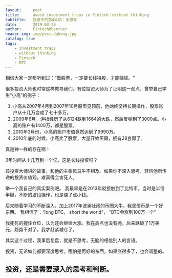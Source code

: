 ```yaml
---
layout:     post
title:      avoid investment traps in Fintech：without thinking
subtitle:   投资中的第4大坑：无思考
date:       2019-03-20
author:     FintechObserver
header-img: img/post-dakeng.jpg
catalog: true
tags:
    - investment traps
    - without thinking
    - Fintech
    - BTC
---
```

相信大家一定都听到过：“做股票，一定要长线持股，才能赚钱。"

很多投资大师也时常这样教导我们。有位投资大师为了证明这一观点，曾举自己学生“小高”的例子：
1. 小高从2007年4月到2007年10月股市见顶前，他始终坚持长期操作，股票账户从十几万变成了七十多万。
1. 2009年6月，沪指经历了从6124跌到1664的大跌，然后反弹到了3000点。小高的账户有1400万，都是股票。 
1. 2010年3月份，小高的账户市值竟然达到了9990万。
1. 2010年底的时候，小高卖了股票，大量开始买房，拥有28套房了。

真是神一样的存在啊！

3年时间从十几万到一个亿，这是长线投资吗？

该投资大师讲的故事，和他的主张风马牛不相及。如果你不深入思考，轻信他所传递的投资价值观，难真得会害死人。

举一个我自己的真实案例吧。
我最早是在2013年就接触到了比特币，当时是半信半疑，不断的波段操作，也是赚了点小钱。

后来随着学习的不断深入，加上2017年波澜壮阔的币圈大牛，我坚信币是一个好东西。
我相信了：“long  BTC， short the world”， “BTC会涨到100万一个”

我死死的握住仓位，认为还会继续大涨。我在高点也没有抛，后来跌破了1万美元，趋势不对了，我才赶紧减仓了。

其实这个过程，我事后复盘，就是不思考，无脑的相信别人的言语。

投资，无论如何都要深度思考。哪怕是再好的东西，如果涨得多了，也会调整的。

## 投资，还是需要深入的思考和判断。
